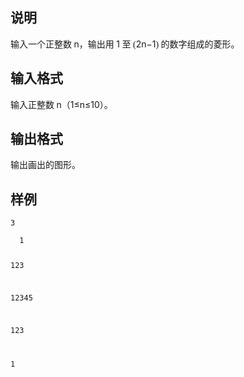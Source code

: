 <h2>说明</h2>

<span style="font-family:&quot;font-size:medium;background-color:#FCFCFC;">输入一个正整数&nbsp;</span>n<span style="font-family:&quot;font-size:medium;background-color:#FCFCFC;">，输出用&nbsp;</span>1<span style="font-family:&quot;font-size:medium;background-color:#FCFCFC;">&nbsp;至 (</span>2n−1<span style="font-family:&quot;font-size:medium;background-color:#FCFCFC;">) 的数字组成的菱形。</span>
<h2>输入格式</h2>

<span style="font-family:&quot;font-size:medium;background-color:#FCFCFC;">输入正整数&nbsp;</span>n<span style="font-family:&quot;font-size:medium;background-color:#FCFCFC;">（</span>1≤n≤10<span style="font-family:&quot;font-size:medium;background-color:#FCFCFC;">）。</span>
<h2>输出格式</h2>

<span style="font-family:&quot;font-size:medium;background-color:#FCFCFC;">输出画出的图形。</span>
<h2>样例</h2>
<pre><code class="language-input1">3</code></pre><pre><code class="language-output1">  1
 123
12345
 123
  1</code></pre>
